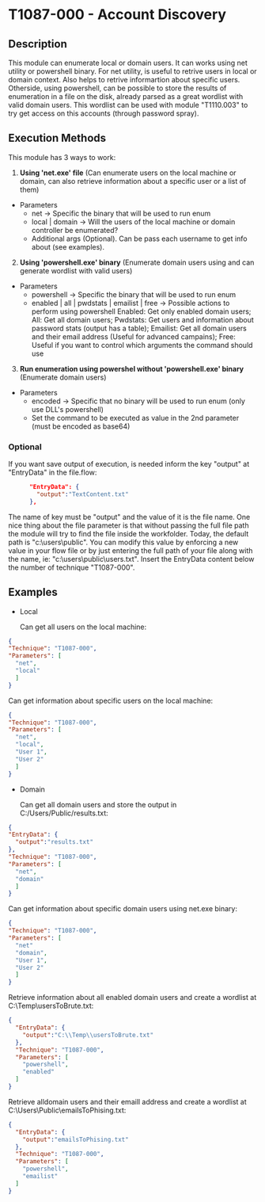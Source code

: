 
# T1087-000 - Account Discovery

## Description

  This module can enumerate local or domain users. It can works using net utility or powershell binary.
  For net utility, is useful to retrive users in local or domain context. Also helps to retrive informartion about specific users.
  Otherside, using powershell, can be possible to store the results of enumeration in a file on the disk, already parsed as a great wordlist with valid domain users. This wordlist can be used with module "T1110.003" to try get access on this accounts (through password spray).

## Execution Methods

  This module has 3 ways to work:

1. **Using 'net.exe' file** (Can enumerate users on the local machine or domain, can also retrieve information about a specific user or a list of them)
  - Parameters
    - net  -> Specific the binary that will be used to run enum
    - local | domain -> Will the users of the local machine or domain controller be enumerated?
    - Additional args (Optional). Can be pass each username to get info about (see examples).

2. **Using 'powershell.exe' binary** (Enumerate domain users using and can generate wordlist with valid users) 
  - Parameters
    - powershell  -> Specific the binary that will be used to run enum
    - enabled | all | pwdstats | emailist | free  -> Possible actions to perform using powershell
        Enabled: Get only enabled domain users;
        All: Get all domain users;
        Pwdstats: Get users and information about password stats (output has a table);
        Emailist: Get all domain users and their email address (Useful for advanced campains);
        Free: Useful if you want to control which arguments the command should use

3. **Run enumeration using powershel without 'powershell.exe' binary** (Enumerate domain users) 
  - Parameters
    - encoded  -> Specific that no binary will be used to run enum (only use DLL's powershell)
    - Set the command to be executed as value in the 2nd parameter (must be encoded as base64)

### Optional
  If you want save output of execution, is needed inform the key "output" at "EntryData" in the file.flow: 
```json
      "EntryData": {
        "output":"TextContent.txt"
      },
```
The name of key must be "output" and the value of it is the file name. One nice thing about the file parameter is that without passing the full file path the module will try to find the file inside the workfolder. Today, the default path is "c:\users\public". You can modify this value by enforcing a new value in your flow file or by just entering the full path of your file along with the name, ie: "c:\\users\\public\\users.txt".
Insert the EntryData content below the number of technique "T1087-000".


## Examples

- Local

  Can get all users on the local machine:

```json
{
"Technique": "T1087-000",
"Parameters": [
  "net",
  "local"
  ]
}
```

  Can get information about specific users on the local machine:

```json
{
"Technique": "T1087-000",
"Parameters": [
  "net",
  "local",
  "User 1",
  "User 2"
  ]
}
```

- Domain

  Can get all domain users and store the output in C:/Users/Public/results.txt:

```json
{
"EntryData": {
  "output":"results.txt"
},
"Technique": "T1087-000",
"Parameters": [
  "net",
  "domain"
  ]
}
```

  Can get information about specific domain users using net.exe binary:

```json
{
"Technique": "T1087-000",
"Parameters": [
  "net"
  "domain",
  "User 1",
  "User 2"
  ]
}
```

  Retrieve information about all enabled domain users and create a wordlist at C:\Temp\usersToBrute.txt:

```json
{
  "EntryData": {
    "output":"C:\\Temp\\usersToBrute.txt"
  },
  "Technique": "T1087-000",
  "Parameters": [
    "powershell",
    "enabled"
  ]
}
```

  Retrieve alldomain users and their emaill address and create a wordlist at C:\Users\Public\emailsToPhising.txt:

```json
{
  "EntryData": {
    "output":"emailsToPhising.txt"
  },
  "Technique": "T1087-000",
  "Parameters": [
    "powershell",
    "emailist"
  ]
}
```